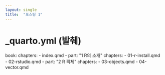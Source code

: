 ```yaml
---
layout: single
title:  "포스팅 1"
---
```


# _quarto.yml (발췌)
book:
  chapters:
    - index.qmd
    - part: "1 R의 소개"
      chapters:
        - 01-r-install.qmd
        - 02-rstudio.qmd
    - part: "2 R 객체"
      chapters:
        - 03-objects.qmd
        - 04-vector.qmd
